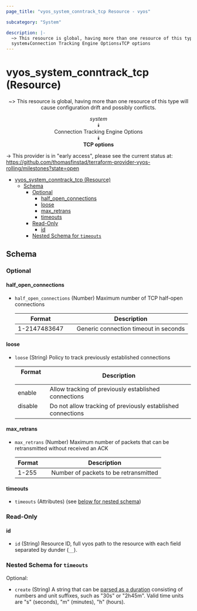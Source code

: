 ```yaml
---
page_title: "vyos_system_conntrack_tcp Resource - vyos"

subcategory: "System"

description: |-
  ~> This resource is global, having more than one resource of this type will cause configuration drift and possibly conflicts.
  system⯯Connection Tracking Engine Options⯯TCP options
---
```


# vyos_system_conntrack_tcp (Resource)
<center>

~> This resource is global, having more than one resource of this type will cause configuration drift and possibly conflicts.

*system*  
⯯  
Connection Tracking Engine Options  
⯯  
**TCP options**


</center>

-> This provider is in "early access", please see the current status at: https://github.com/thomasfinstad/terraform-provider-vyos-rolling/milestones?state=open

<!--TOC-->

- [vyos_system_conntrack_tcp (Resource)](#vyos_system_conntrack_tcp-resource)
  - [Schema](#schema)
    - [Optional](#optional)
      - [half_open_connections](#half_open_connections)
      - [loose](#loose)
      - [max_retrans](#max_retrans)
      - [timeouts](#timeouts)
    - [Read-Only](#read-only)
      - [id](#id)
    - [Nested Schema for `timeouts`](#nested-schema-for-timeouts)

<!--TOC-->

<!-- schema generated by tfplugindocs -->
## Schema

### Optional

#### half_open_connections
- `half_open_connections` (Number) Maximum number of TCP half-open connections

    |  Format        &emsp;|  Description                            |
    |----------------|-----------------------------------------|
    |  1-2147483647  &emsp;|  Generic connection timeout in seconds  |
#### loose
- `loose` (String) Policy to track previously established connections

    |  Format   &emsp;|  Description                                                  |
    |-----------|---------------------------------------------------------------|
    |  enable   &emsp;|  Allow tracking of previously established connections         |
    |  disable  &emsp;|  Do not allow tracking of previously established connections  |
#### max_retrans
- `max_retrans` (Number) Maximum number of packets that can be retransmitted without received an ACK

    |  Format  &emsp;|  Description                            |
    |----------|-----------------------------------------|
    |  1-255   &emsp;|  Number of packets to be retransmitted  |
#### timeouts
- `timeouts` (Attributes) (see [below for nested schema](#nestedatt--timeouts))

### Read-Only

#### id
- `id` (String) Resource ID, full vyos path to the resource with each field separated by dunder (`__`).

<a id="nestedatt--timeouts"></a>
### Nested Schema for `timeouts`

Optional:

- `create` (String) A string that can be [parsed as a duration](https://pkg.go.dev/time#ParseDuration) consisting of numbers and unit suffixes, such as &#34;30s&#34; or &#34;2h45m&#34;. Valid time units are &#34;s&#34; (seconds), &#34;m&#34; (minutes), &#34;h&#34; (hours).
